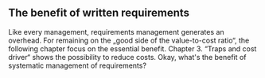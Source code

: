 ## The benefit of written requirements
Like every management, requirements management generates an overhead. For remaining on the „good side of the value-to-cost ratio“, the following chapter focus on the essential benefit. Chapter 3. “Traps and cost driver“ shows the possibility to reduce costs. 
Okay, what's the benefit of systematic management of requirements?